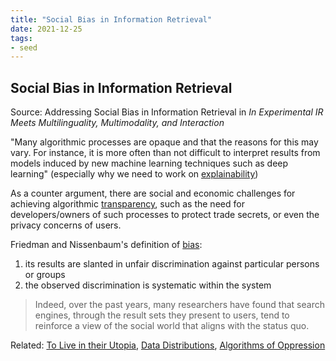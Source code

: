 ```yaml
---
title: "Social Bias in Information Retrieval"
date: 2021-12-25
tags:
- seed
---
```



## Social Bias in Information Retrieval
Source: Addressing Social Bias in Information Retrieval in *In Experimental IR Meets Multilinguality, Multimodality, and Interaction*

"Many algorithmic processes are opaque and that the reasons for this may vary. For instance, it is more often than not difficult to interpret results from models induced by new machine learning techniques such as deep learning" (especially why we need to work on [explainability](thoughts/explainability.md))

As a counter argument, there are social and economic challenges for achieving algorithmic [transparency](thoughts/transparency.md), such as the need for developers/owners of such processes to protect trade secrets, or even the privacy concerns of users.

Friedman and Nissenbaum's definition of [bias](thoughts/bias.md):
1. its results are slanted in unfair discrimination against particular persons or groups
2. the observed discrimination is systematic within the system

> Indeed, over the past years, many researchers have found that search engines, through the result sets they present to users, tend to reinforce a view of the social world that aligns with the status quo.

Related: [To Live in their Utopia](thoughts/To%20Live%20in%20their%20Utopia.md), [Data Distributions](thoughts/data%20distributions.md), [Algorithms of Oppression](thoughts/Algorithms%20of%20Oppression.md)